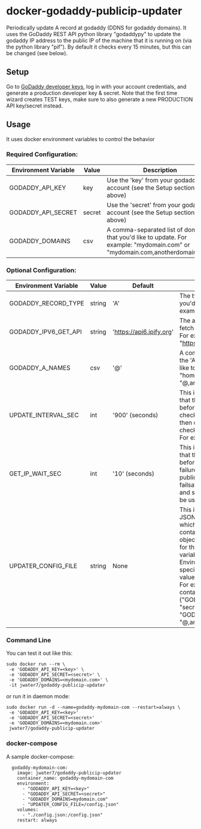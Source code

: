 # docker-godaddy-publicip-updater
Periodically update A record at godaddy (DDNS for godaddy domains).  It uses the GoDaddy REST API python library "godaddypy" to update the godaddy IP address to the public IP of the machine that it is running on (via the python library "pif"). By default it checks every 15 minutes, but this can be changed (see below).

## Setup
Go to [GoDaddy developer keys](https://developer.godaddy.com/keys/), log in with your account credentials, and generate a production developer key & secret. Note that the first time wizard creates TEST keys, make sure to also generate a new PRODUCTION API key/secret instead.

## Usage

It uses docker environment variables to control the behavior

### Required Configuration:
| Environment Variable | Value  | Description |
| -------------------- | ------ | ----------- |
| GODADDY_API_KEY      | key    | Use the 'key' from your godaddy account (see the Setup section above) |
| GODADDY_API_SECRET   | secret | Use the 'secret' from your godaddy account (see the Setup section above) |
| GODADDY_DOMAINS      | csv    | A comma-separated list of domains that you'd like to update.  For example: "mydomain.com" or "mydomain.com,anotherdomain.com" |

### Optional Configuration:
| Environment Variable | Value  | Default         | Description |
| -------------------- | ------ | --------------- | ----------- |
| GODADDY_RECORD_TYPE  | string | 'A'             | The type of the record that you'd like to update.  For example: "A" or "AAAA" |
| GODADDY_IPV6_GET_API | string | 'https://api6.ipify.org'              | The api url which use to fetch your ipv6 address.  For example: "https://api6.ipify.org" |
| GODADDY_A_NAMES      | csv    | '@'             | A comma-separated list of the 'A' record names you'd like to update.  For example: "home" or "@,anothername" |
| UPDATE_INTERVAL_SEC  | int    | '900' (seconds) | This is the amount of time that the program waits before the public IP is checked for a change and then checks godaddy to check/update the record.  For example: "300" |
| GET_IP_WAIT_SEC      | int    | '10' (seconds)  | This is the amount of time that the program waits before it tries again after a failure to get the host's public IP address.  This is a failsafe for the pif servers and should rarely need to be used. |
| UPDATER_CONFIG_FILE  | string | None            | This is a file path to a JSON formated config file which if it exists would contain a single-level object with default values for the environment variable names given here.  Environment variables specified would override values in the config file.  For example, it may contain: {"GODADDY_API_SECRET": "secret", "GODADDY_A_NAMES": "@,anothername"} |

### Command Line
You can test it out like this:
~~~
sudo docker run --rm \
 -e 'GODADDY_API_KEY=<key>' \
 -e 'GODADDY_API_SECRET=<secret>' \
 -e 'GODADDY_DOMAINS=<mydomain.com>' \
 -it jwater7/godaddy-publicip-updater
~~~

or run it in daemon mode:
~~~
sudo docker run -d --name=godaddy-mydomain-com --restart=always \
 -e 'GODADDY_API_KEY=<key>'
 -e 'GODADDY_API_SECRET=<secret>'
 -e 'GODADDY_DOMAINS=<mydomain.com>'
 jwater7/godaddy-publicip-updater
~~~

### docker-compose
A sample docker-compose:
~~~
  godaddy-mydomain-com:
    image: jwater7/godaddy-publicip-updater
    container_name: godaddy-mydomain-com
    environment:
      - "GODADDY_API_KEY=<key>"
      - "GODADDY_API_SECRET=<secret>"
      - "GODADDY_DOMAINS=mydomain.com"
      - "UPDATER_CONFIG_FILE=/config.json"
    volumes:
      - "./config.json:/config.json"
    restart: always
~~~

